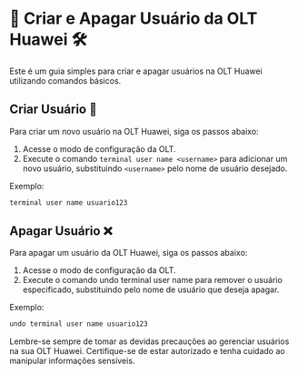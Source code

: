 # 🚀 Criar e Apagar Usuário da OLT Huawei 🛠️

Este é um guia simples para criar e apagar usuários na OLT Huawei utilizando comandos básicos.

## Criar Usuário 🔑

Para criar um novo usuário na OLT Huawei, siga os passos abaixo:

1. Acesse o modo de configuração da OLT.
2. Execute o comando `terminal user name <username>` para adicionar um novo usuário, substituindo `<username>` pelo nome de usuário desejado.

Exemplo:
```bash
terminal user name usuario123
```
## Apagar Usuário ❌

Para apagar um usuário da OLT Huawei, siga os passos abaixo:

1. Acesse o modo de configuração da OLT.
2. Execute o comando undo terminal user name <username> para remover o usuário especificado, substituindo <username> pelo nome de usuário que deseja apagar.

Exemplo:
```bash
undo terminal user name usuario123
````

Lembre-se sempre de tomar as devidas precauções ao gerenciar usuários na sua OLT Huawei. Certifique-se de estar autorizado e tenha cuidado ao manipular informações sensíveis.
